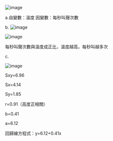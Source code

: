 ![image](https://github.com/user-attachments/assets/11b93dd8-fc0c-4a4f-b205-aab170eb71b0)


a.自變數：溫度    因變數：每秒叫聲次數

b.
![image](https://github.com/user-attachments/assets/6f4af627-9193-4bf6-95ef-b0aa9780e313)

![image](https://github.com/user-attachments/assets/120d5392-0e46-4592-96a7-8b40cf939419)

每秒叫聲次數與溫度成正比，溫度越高，每秒叫越多次

c.

![image](https://github.com/user-attachments/assets/1f6fb72d-34bd-4c3b-8594-b17491f2f83e)

Sxy=6.96

Sx=4.14

Sy=1.85

r=0.91（高度正相關）

b=0.41

a=6.12

回歸線方程式：y=6.12+0.41x
